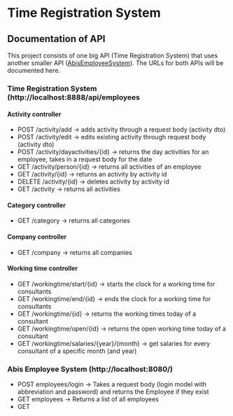 # Time Registration System


## Documentation of API 
This project consists of one big API (Time Registration System) that uses another smaller API ([AbisEmployeeSystem](https://github.com/janaheit/AbisEmployeeSystem)). The URLs for both APIs will be documented here. 

### Time Registration System (http://localhost:8888/api/employees

#### Activity controller
- POST /activity/add -> adds activity through a request body (activity dto)
- POST /activity/edit -> edits existing activity through request body (activity dto)
- POST /activity/dayactivities/{id} -> returns the day activities for an employee, takes in a request body for the date 
- GET /activity/person/{id} -> returns all activities of an employee
- GET /activity/{id} -> returns an activity by activity id 
- DELETE /activity/{id} -> deletes activity by activity id
- GET /activity -> returns all activities 

#### Category controller 
- GET /category -> returns all categories 

#### Company controller
- GET /company -> returns all companies  

#### Working time controller
- GET /workingtime/start/{id} -> starts the clock for a working time for consultants
- GET /workingtime/end/{id} -> ends the clock for a working time for consultants 
- GET /workingtime/{id} -> returns the working times today of a consultant
- GET /workingtime/open/{id} -> returns the open working time today of a consultant
- GET /workingtime/salaries/{year}/{month} -> get salaries for every consultant of a specific month (and year) 

### Abis Employee System (http://localhost:8080/)
- POST employees/login -> Takes a request body (login model with abbreviation and password) and returns the Employee if they exist
- GET employees -> Returns a list of all employees 
- GET 

